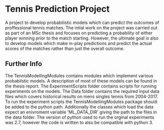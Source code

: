 # Tennis Prediction Project

A project to develop probabilistic models which can predict the outcomes of proffessional tennis matches. The intial work on the project was carried out as part of an MSc thesis and focuses on predicting a probability of either player winning prior to the match starting. However, the ultimate goal is also to develop models which make in-play predictions and predict the actual scores of the matches rather than just the overall outcome.

## Further Info
The TennisModellingModules contains modules which implement various probabilstic models. A description of most of these models can be found in the thesis report. The ExperimentScripts folder contains scripts for running experiments on the models. The Data folder contains the required input data files which covers historical results on mens singles tennis from 2004-2017. To run the experiment scripts the TennisModellingModules package should be added to the python path. Additionally the classes which load the data expect an enivroment variable 'ML_DATA_DIR' giving the path to the files in the data folder. The version of python used to run the orginal experiments was 2.7, however the code is written to also be compatible with python 3.



